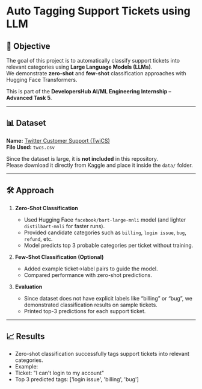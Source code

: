 # Auto Tagging Support Tickets using LLM

## 📌 Objective
The goal of this project is to automatically classify support tickets into relevant categories using **Large Language Models (LLMs)**.  
We demonstrate **zero-shot** and **few-shot** classification approaches with Hugging Face Transformers.

This is part of the **DevelopersHub AI/ML Engineering Internship – Advanced Task 5**.

---

## 📊 Dataset
**Name:** [Twitter Customer Support (TwiCS)](https://www.kaggle.com/datasets/thoughtvector/customer-support-on-twitter)  
**File Used:** `twcs.csv`  

Since the dataset is large, it is **not included** in this repository.  
Please download it directly from Kaggle and place it inside the `data/` folder.

---

## 🛠 Approach
1. **Zero-Shot Classification**  
   - Used Hugging Face `facebook/bart-large-mnli` model (and lighter `distilbart-mnli` for faster runs).  
   - Provided candidate categories such as `billing`, `login issue`, `bug`, `refund`, etc.  
   - Model predicts top 3 probable categories per ticket without training.  

2. **Few-Shot Classification (Optional)**  
   - Added example ticket→label pairs to guide the model.  
   - Compared performance with zero-shot predictions.  

3. **Evaluation**  
   - Since dataset does not have explicit labels like “billing” or “bug”, we demonstrated classification results on sample tickets.  
   - Printed top-3 predictions for each support ticket.  

---

## 📈 Results
- Zero-shot classification successfully tags support tickets into relevant categories.  
- Example:
- Ticket: "I can't login to my account"
- Top 3 predicted tags: ['login issue', 'billing', 'bug']
